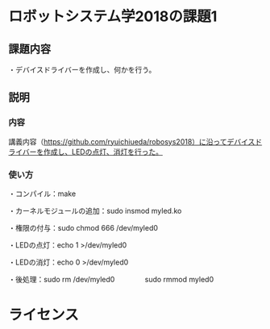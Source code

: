 # ロボットシステム学2018の課題1

## 課題内容
・デバイスドライバーを作成し、何かを行う。

## 説明

### 内容
講義内容（https://github.com/ryuichiueda/robosys2018）に沿ってデバイスドライバーを作成し、LEDの点灯、消灯を行った。

### 使い方
・コンパイル：make

・カーネルモジュールの追加：sudo insmod myled.ko

・権限の付与：sudo chmod 666 /dev/myled0

・LEDの点灯：echo 1 >/dev/myled0

・LEDの消灯：echo 0 >/dev/myled0

・後処理：sudo rm /dev/myled0
　　　　sudo rmmod myled0

# ライセンス
